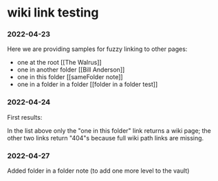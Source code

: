 # wiki link testing
### 2022-04-23
Here we are providing samples for fuzzy linking to other pages:

  - one at the root [[The Walrus]]
  - one in another folder [[Bill Anderson]]
  - one in this folder [[sameFolder note]]
  - one in a folder in a folder [[folder in a folder test]]
  
  
### 2022-04-24
First results:

 In the list above only the "one in this folder" link returns a wiki page; the other two links return "404"s because full wiki path links are missing.


### 2022-04-27
Added folder in a folder note (to add one more level to the vault)
